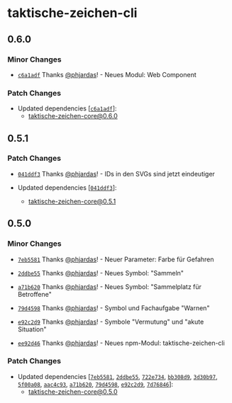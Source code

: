 # taktische-zeichen-cli

## 0.6.0

### Minor Changes

- [`c6a1adf`](https://github.com/phjardas/taktische-zeichen/commit/c6a1adf49b2dec63328b82b9ebeaff7c89f1ded2) Thanks [@phjardas](https://github.com/phjardas)! - Neues Modul: Web Component

### Patch Changes

- Updated dependencies [[`c6a1adf`](https://github.com/phjardas/taktische-zeichen/commit/c6a1adf49b2dec63328b82b9ebeaff7c89f1ded2)]:
  - taktische-zeichen-core@0.6.0

## 0.5.1

### Patch Changes

- [`041ddf3`](https://github.com/phjardas/taktische-zeichen/commit/041ddf30004a91167682a428b3c165fb5ea69a1d) Thanks [@phjardas](https://github.com/phjardas)! - IDs in den SVGs sind jetzt eindeutiger

- Updated dependencies [[`041ddf3`](https://github.com/phjardas/taktische-zeichen/commit/041ddf30004a91167682a428b3c165fb5ea69a1d)]:
  - taktische-zeichen-core@0.5.1

## 0.5.0

### Minor Changes

- [`7eb5581`](https://github.com/phjardas/taktische-zeichen/commit/7eb55818bffcbec9aee79826d6ca86653f757102) Thanks [@phjardas](https://github.com/phjardas)! - Neuer Parameter: Farbe für Gefahren

* [`2ddbe55`](https://github.com/phjardas/taktische-zeichen/commit/2ddbe55251ecc0e78a89750bdd96a0b93dace31c) Thanks [@phjardas](https://github.com/phjardas)! - Neues Symbol: "Sammeln"

- [`a71b620`](https://github.com/phjardas/taktische-zeichen/commit/a71b6205f5def94f12b76db50ec454b3acfdd078) Thanks [@phjardas](https://github.com/phjardas)! - Neues Symbol: "Sammelplatz für Betroffene"

* [`79d4598`](https://github.com/phjardas/taktische-zeichen/commit/79d45980cde9d24abd214e52452e4250174787ba) Thanks [@phjardas](https://github.com/phjardas)! - Symbol und Fachaufgabe "Warnen"

- [`e92c2d9`](https://github.com/phjardas/taktische-zeichen/commit/e92c2d99e431c2594e1443229b505e1dcdfa7d21) Thanks [@phjardas](https://github.com/phjardas)! - Symbole "Vermutung" und "akute Situation"

* [`ee92d46`](https://github.com/phjardas/taktische-zeichen/commit/ee92d46d23eafa9d406e5b3cf6d6bfcd3ad33302) Thanks [@phjardas](https://github.com/phjardas)! - Neues npm-Modul: taktische-zeichen-cli

### Patch Changes

- Updated dependencies [[`7eb5581`](https://github.com/phjardas/taktische-zeichen/commit/7eb55818bffcbec9aee79826d6ca86653f757102), [`2ddbe55`](https://github.com/phjardas/taktische-zeichen/commit/2ddbe55251ecc0e78a89750bdd96a0b93dace31c), [`722e734`](https://github.com/phjardas/taktische-zeichen/commit/722e73473c047ae6798a77ef3ad52173e2646dd7), [`bb308d9`](https://github.com/phjardas/taktische-zeichen/commit/bb308d9ecfaa7d48cd58016db927015315298aad), [`3d30b97`](https://github.com/phjardas/taktische-zeichen/commit/3d30b97db2e2b87bd2cc20654fde24a44058352b), [`5f00a08`](https://github.com/phjardas/taktische-zeichen/commit/5f00a085c56ad43e63a0d941ff50f6d88ad33d7a), [`aac4c93`](https://github.com/phjardas/taktische-zeichen/commit/aac4c93cb84f104026fc1d62aeeea699a87737ec), [`a71b620`](https://github.com/phjardas/taktische-zeichen/commit/a71b6205f5def94f12b76db50ec454b3acfdd078), [`79d4598`](https://github.com/phjardas/taktische-zeichen/commit/79d45980cde9d24abd214e52452e4250174787ba), [`e92c2d9`](https://github.com/phjardas/taktische-zeichen/commit/e92c2d99e431c2594e1443229b505e1dcdfa7d21), [`7d76846`](https://github.com/phjardas/taktische-zeichen/commit/7d768469b3f6f7bf40b9a9a6af99fe615613568a)]:
  - taktische-zeichen-core@0.5.0
